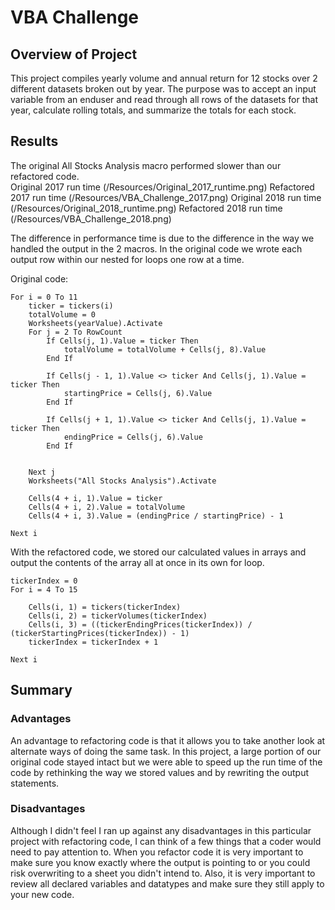 # VBA Challenge

## Overview of Project
This project compiles yearly volume and annual return for 12 stocks over 2 different datasets broken out by year.  The purpose was to accept an input variable from an enduser and read through all rows of the datasets for that year, calculate rolling totals, 
and summarize the totals for each stock.



## Results
The original All Stocks Analysis macro performed slower than our refactored code.    
Original 2017 run time
(/Resources/Original_2017_runtime.png)
Refactored 2017 run time
(/Resources/VBA_Challenge_2017.png)
Original 2018 run time
(/Resources/Original_2018_runtime.png)
Refactored 2018 run time
(/Resources/VBA_Challenge_2018.png)

The difference in performance time is due to the difference in the way we handled the output in the 2 macros.  In the original code we wrote each output row within our nested 
for loops one row at a time. 

Original code:

    For i = 0 To 11
        ticker = tickers(i)
        totalVolume = 0
        Worksheets(yearValue).Activate
        For j = 2 To RowCount
            If Cells(j, 1).Value = ticker Then
                totalVolume = totalVolume + Cells(j, 8).Value
            End If
            
            If Cells(j - 1, 1).Value <> ticker And Cells(j, 1).Value = ticker Then
                startingPrice = Cells(j, 6).Value
            End If
            
            If Cells(j + 1, 1).Value <> ticker And Cells(j, 1).Value = ticker Then
                endingPrice = Cells(j, 6).Value
            End If
            
            
        Next j
        Worksheets("All Stocks Analysis").Activate

        Cells(4 + i, 1).Value = ticker
        Cells(4 + i, 2).Value = totalVolume
        Cells(4 + i, 3).Value = (endingPrice / startingPrice) - 1
             
    Next i
	
With the refactored code, we stored our calculated values in arrays and output the contents of the array all at once in its own for loop.

    tickerIndex = 0
    For i = 4 To 15
        
        Cells(i, 1) = tickers(tickerIndex)
        Cells(i, 2) = tickerVolumes(tickerIndex)
        Cells(i, 3) = ((tickerEndingPrices(tickerIndex)) / (tickerStartingPrices(tickerIndex)) - 1)
        tickerIndex = tickerIndex + 1
        
    Next i


## Summary
### Advantages
An advantage to refactoring code is that it allows you to take another look at alternate ways of doing the same task.  In this project, a large portion of our original code stayed intact but we were able to speed up the run time of the code by rethinking the way we stored values and by rewriting the output statements. 

### Disadvantages
Although I didn't feel I ran up against any disadvantages in this particular project with refactoring code, I can think of a few things that a coder would need to 
pay attention to.  When you refactor code it is very important to make sure you know exactly where the output is pointing to or you could risk overwriting to a sheet 
you didn't intend to.  Also, it is very important to review all declared variables and datatypes and make sure they still apply to your new code.

